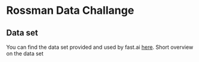 # Rossman Data Challange 

## Data set 
You can find the data set provided and used by fast.ai [here](http://files.fast.ai/part2/lesson14/rossmann.tgz). Short overview on the data set
